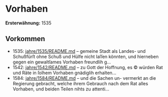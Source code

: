 # Vorhaben

**Ersterwähnung:** 1535

## Vorkommen
- 1535: [jahre/1535/README.md](../jahre/1535/README.md) – gemeine Stadt als Landes- und Schußfürſt ohne
Schuß und Hülfe nicht laſſen könnten, und hierneben gegen
ein gewaltſames Vorhaben freundlih g...
- 1542: [jahre/1542/README.md](../jahre/1542/README.md) – zu Gott der Hoffnung, es
© würden Rat und Räte in ſolhem Vorhaben gnädiglih
erhalten...
- 1584: [jahre/1584/README.md](../jahre/1584/README.md) – und die Sachen un-
vermerkt an die Regierung gebracht, welche ihrem Gebrauch
nach dem Rat alles Vorhaben, und beiden Teilen nihts
zu attenti...
